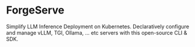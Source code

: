 # ForgeServe
Simplify LLM Inference Deployment on Kubernetes. Declaratively configure and manage vLLM, TGI, Ollama, ... etc servers with this open-source CLI &amp; SDK.
